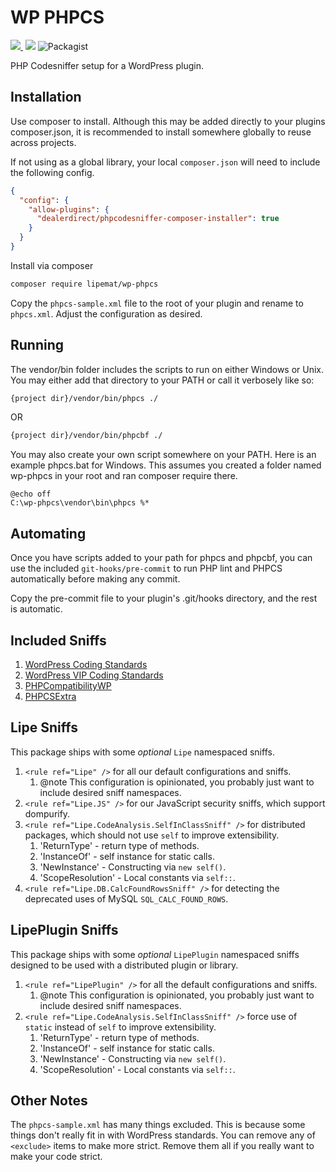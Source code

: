 # WP PHPCS

<p>
<a href="https://github.com/lipemat/wp-phpcs/releases">
<img src="https://img.shields.io/packagist/v/lipemat/wp-phpcs.svg?label=version" />
</a>
    <img alt="" src="https://img.shields.io/badge/wordpress->=4.8.0-green.svg">
    <img src="https://img.shields.io/packagist/php-v/lipemat/wp-phpcs.svg?color=brown" />
    <img alt="Packagist" src="https://img.shields.io/packagist/l/lipemat/wp-phpcs.svg">
</p>


PHP Codesniffer setup for a WordPress plugin.

## Installation

Use composer to install. Although this may be added directly to your plugins composer.json, it is recommended to install somewhere globally to reuse across projects. 

If not using as a global library, your local `composer.json` will need to include the following config.

```json
{
  "config": {
    "allow-plugins": {
      "dealerdirect/phpcodesniffer-composer-installer": true
    }
  }
}
```

Install via composer 
```bash
composer require lipemat/wp-phpcs
```

Copy the `phpcs-sample.xml` file to the root of your plugin and rename to `phpcs.xml`. Adjust the configuration as desired.

## Running

The vendor/bin folder includes the scripts to run on either Windows or Unix. You may either add that directory to your PATH or call it verbosely like so:
``` bash
{project dir}/vendor/bin/phpcs ./
```
OR
``` bash
{project dir}/vendor/bin/phpcbf ./
```

You may also create your own script somewhere on your PATH. Here is an example phpcs.bat for Windows. This assumes you created a folder named wp-phpcs in your root and ran composer require there. 
``` text
@echo off
C:\wp-phpcs\vendor\bin\phpcs %*
```

## Automating

Once you have scripts added to your path for phpcs and phpcbf, you can use the included `git-hooks/pre-commit` to run PHP lint and PHPCS automatically before making any commit. 

Copy the pre-commit file to your plugin's .git/hooks directory, and the rest is automatic.

## Included Sniffs
1. [WordPress Coding Standards](https://github.com/WordPress/WordPress-Coding-Standards#rulesets)
2. [WordPress VIP Coding Standards](https://github.com/Automattic/VIP-Coding-Standards)
3. [PHPCompatibilityWP](https://github.com/PHPCompatibility/PHPCompatibilityWP)
4. [PHPCSExtra](https://github.com/PHPCSStandards/PHPCSExtra#sniffs)

## Lipe Sniffs

This package ships with some _optional_ `Lipe` namespaced sniffs.
1. `<rule ref="Lipe" />` for all our default configurations and sniffs.
    1. @note This configuration is opinionated, you probably just want to include desired sniff namespaces.
2. `<rule ref="Lipe.JS" />` for our JavaScript security sniffs, which support dompurify.
3. `<rule ref="Lipe.CodeAnalysis.SelfInClassSniff" />` for distributed packages, which should not use `self` to improve extensibility.
    1. 'ReturnType' - return type of methods.
    2. 'InstanceOf' - self instance for static calls.
    3. 'NewInstance' - Constructing via `new self()`.
    4. 'ScopeResolution' - Local constants via `self::`.
4. `<rule ref="Lipe.DB.CalcFoundRowsSniff" />` for detecting the deprecated uses of MySQL `SQL_CALC_FOUND_ROWS`.

## LipePlugin Sniffs

This package ships with some _optional_ `LipePlugin` namespaced sniffs designed to be used with a distributed plugin or library.
1. `<rule ref="LipePlugin" />` for all the default configurations and sniffs.
    1. @note This configuration is opinionated, you probably just want to include desired sniff namespaces.
2. `<rule ref="Lipe.CodeAnalysis.SelfInClassSniff" />` force use of `static` instead of `self` to improve extensibility.
    1. 'ReturnType' - return type of methods.
    2. 'InstanceOf' - self instance for static calls.
    3. 'NewInstance' - Constructing via `new self()`.
    4. 'ScopeResolution' - Local constants via `self::`.

## Other Notes

The `phpcs-sample.xml` has many things excluded. This is because some things don't really fit in with WordPress standards. You can remove any of `<exclude>` items to make more strict. Remove them all if you really want to make your code strict.
